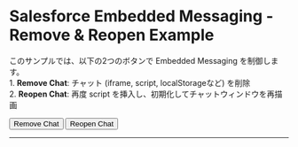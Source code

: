 <!DOCTYPE html>
<html lang="ja">
<head>
  <meta charset="UTF-8">
  <title>Salesforce Embedded Messaging - Remove & Reopen Example</title>
</head>
<body>
  <h1>Salesforce Embedded Messaging - Remove &amp; Reopen Example</h1>
  <p>
    このサンプルでは、以下の2つのボタンで Embedded Messaging を制御します。<br>
    1. <strong>Remove Chat</strong>: チャット (iframe, script, localStorageなど) を削除<br>
    2. <strong>Reopen Chat</strong>: 再度 script を挿入し、初期化してチャットウィンドウを再描画
  </p>

  <button onclick="removeChat()">Remove Chat</button>
  <button onclick="reopenChat()">Reopen Chat</button>

  <hr>

  <script>
    /********************************************************************
     * 1) initChat()
     *    - チャットを初期化 (iframeを描画) する関数
     *    - Salesforceのbootstrap.min.js がロードされたら呼ぶ想定
     ********************************************************************/
    function initChat() {
      console.log('[initChat] START');
      try {
        // 言語設定
        embeddedservice_bootstrap.settings.language = 'ja';

        // 実際の組織ID / デプロイID / Embedded Service URLに書き換えてください
        embeddedservice_bootstrap.init(
          '00DIS000002CjVn',  // Org ID
          'MIAW4',            // Deployment ID
          'https://daihachi20240927.my.site.com/ESWMIAW41737545576136', // Embedded Service URL
          {
            scrt2URL: 'https://daihachi20240927.my.salesforce-scrt.com'
          }
        );
        console.log('[initChat] SUCCESS: Chat initialized.');
      } catch (err) {
        console.error('[initChat] ERROR:', err);
      }
      console.log('[initChat] END');
    }

    /********************************************************************
     * 2) removeChat():  
     *    - チャット(iframe, script, localStorage, window object) を削除
     ********************************************************************/
    function removeChat(verbose = true) {
      if (verbose) console.log('[removeChat] START');

      // 2-1) removeIframe() があれば呼ぶ
      if (
        window.embeddedservice_bootstrap &&
        window.embeddedservice_bootstrap.core &&
        typeof window.embeddedservice_bootstrap.core.removeIframe === 'function'
      ) {
        if (verbose) console.log('[removeChat] Calling removeIframe()...');
        try {
          window.embeddedservice_bootstrap.core.removeIframe();
        } catch (err) {
          console.warn('[removeChat] removeIframe error:', err);
        }
      }

      // 2-2) scriptタグ (bootstrap.min.js) を削除
      const script = document.querySelector("script[src*='bootstrap.min.js']");
      if (script) {
        if (verbose) console.log('[removeChat] Removing script tag:', script.outerHTML);
        script.remove();
      } else {
        if (verbose) console.warn('[removeChat] No script tag found for bootstrap.min.js');
      }

      // 2-3) チャット用 iframe を削除
      const iframeSelectors = [
        "iframe[data-embeddedmessaging]",
        "iframe[id*='embeddedMessaging']",
        "iframe[class*='embeddedMessaging']"
      ].join(',');
      const chatIframes = document.querySelectorAll(iframeSelectors);
      chatIframes.forEach((iframe) => {
        if (verbose) console.log('[removeChat] Deleting iframe:', iframe.outerHTML);
        iframe.remove();
      });

      // 2-4) localStorage 削除
      try {
        localStorage.removeItem('embeddedMessaging:conversationData');
        localStorage.removeItem('embeddedMessaging:isLoggedIn');
        localStorage.removeItem('embeddedMessaging:settings');
      } catch (e) {
        console.warn('[removeChat] Error removing localStorage keys:', e);
      }

      // 2-5) window.embeddedservice_bootstrap 削除
      if (window.embeddedservice_bootstrap) {
        delete window.embeddedservice_bootstrap;
        if (verbose) console.log('[removeChat] Deleted embeddedservice_bootstrap from window.');
      }

      // 2-6) ログに残っているiframe数を表示
      const remaining = document.querySelectorAll('iframe');
      if (verbose) {
        console.log('[removeChat] Iframes left in DOM:', remaining.length);
        remaining.forEach((frm, idx) => {
          console.log(`- Iframe #${idx}:`, frm.outerHTML);
        });
      }

      if (verbose) console.log('[removeChat] END');
    }

    /********************************************************************
     * 3) reopenChat():  
     *    - scriptタグを再挿入 → onload で initChat() を呼び出し → iframe再描画
     ********************************************************************/
    function reopenChat() {
      console.log('[reopenChat] START');

      // まず removeChat() で前のチャットを破棄 (念のため)
      removeChat(false);

      // script タグを再挿入
      setTimeout(() => {
        console.log('[reopenChat] Adding bootstrap.min.js script tag again...');
        const scriptEl = document.createElement('script');
        scriptEl.type = 'text/javascript';
        // 実際の bootstrap.min.js のURLを設定
        scriptEl.src = 'https://daihachi20240927.my.site.com/ESWMIAW41737545576136/assets/js/bootstrap.min.js';
        // ロード後に initChat() を呼ぶ
        scriptEl.onload = () => {
          console.log('[reopenChat] Script loaded. Calling initChat()...');
          if (window.embeddedservice_bootstrap) {
            initChat();
          } else {
            console.warn('[reopenChat] embeddedservice_bootstrap not defined after script load.');
          }
        };
        scriptEl.onerror = (err) => {
          console.error('[reopenChat] Failed to load script:', err);
        };
        document.body.appendChild(scriptEl);
      }, 300);

      console.log('[reopenChat] END');
    }
  </script>

  <!-- 
       4) 初回ロード時: script を読み込み、onload で initChat() を呼ぶ
       src= のURLは実際の Salesfore Embedded Service のbootstrap.min.js に書き換える
  -->
  <script
    type="text/javascript"
    src="https://daihachi20240927.my.site.com/ESWMIAW41737545576136/assets/js/bootstrap.min.js"
    onload="initChat()"
  ></script>
</body>
</html>
